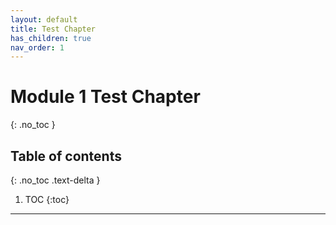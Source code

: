 ```yaml
---
layout: default
title: Test Chapter
has_children: true
nav_order: 1
---
```


# Module 1 Test Chapter
{: .no_toc }

## Table of contents
{: .no_toc .text-delta }

1. TOC
{:toc}

---
